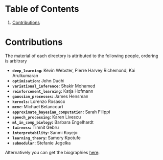 
# Table of Contents

1.  [Contributions](#orgfe8749f)


<a id="orgfe8749f"></a>

# Contributions

The material of each directory is attributed to the following people, ordering is arbitrary

-   **`deep_learning`:** Kevin Webster, Pierre Harvey Richemond, Kai Arulkumaran
-   **`optimisation`:** John Duchi
-   **`variational_inference`:** Shakir Mohamed
-   **`reinforcement_learning`:** Katja Hofmann
-   **`gaussian_processes`:** James Hensman
-   **`kernels`:** Lorenzo Rosasco
-   **`mcmc`:** Michael Betancourt
-   **`approximate_bayesian_computation`:** Sarah Filippi
-   **`speech_processing`:** Karen Livescu
-   **`ml_in_comp_biology`:** Barbara Engelhardt
-   **`fairness`:** Timnit Gebru
-   **`interpretability`:** Sanmi Koyejo
-   **`learning_theory`:** Samory Kpotufe
-   **`submodular`:** Stefanie Jegelka

Alternatively you can get the biographies [here](https://sites.google.com/view/mlss-2019/speakers-and-topics).


